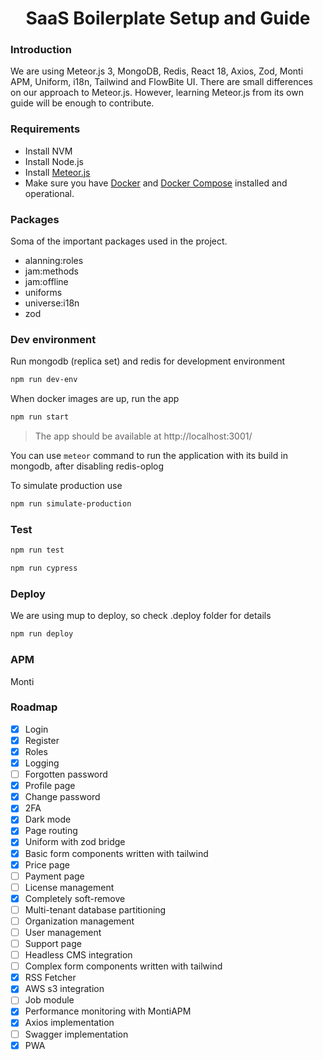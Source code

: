 <h1 align="center">
  SaaS Boilerplate Setup and Guide
</h1>

### Introduction
We are using Meteor.js 3, MongoDB, Redis, React 18, Axios, Zod, Monti APM, Uniform, i18n, Tailwind and FlowBite UI.
There are small differences on our approach to Meteor.js. However, learning Meteor.js from its own guide will be
enough to contribute.

### Requirements
- Install NVM
- Install Node.js
- Install [Meteor.js](https://www.meteor.com/developers/install)
- Make sure you have [Docker](https://docs.docker.com/install) and [Docker Compose](https://docs.docker.com/compose/install/) installed and operational.

### Packages
Soma of the important packages used in the project.
- alanning:roles
- jam:methods
- jam:offline
- uniforms
- universe:i18n
- zod

### Dev environment
Run mongodb (replica set) and redis for development environment

```bash 
npm run dev-env
```

When docker images are up, run the app

```bash 
npm run start
```

> The app should be available at  http://localhost:3001/

You can use `meteor` command to run the application with its build in mongodb, after disabling redis-oplog

To simulate production use

```bash 
npm run simulate-production
```

### Test
```bash 
npm run test
```

```bash 
npm run cypress
```

### Deploy
We are using mup to deploy, so check .deploy folder for details

```bash 
npm run deploy
```

### APM
Monti

### Roadmap
- [x] Login
- [x] Register
- [x] Roles
- [x] Logging
- [ ] Forgotten password
- [x] Profile page
- [x] Change password
- [x] 2FA
- [x] Dark mode
- [x] Page routing
- [x] Uniform with zod bridge
- [x] Basic form components written with tailwind
- [x] Price page
- [ ] Payment page
- [ ] License management 
- [x] Completely soft-remove
- [ ] Multi-tenant database partitioning
- [ ] Organization management
- [ ] User management
- [ ] Support page
- [ ] Headless CMS integration
- [ ] Complex form components written with tailwind
- [x] RSS Fetcher
- [x] AWS s3 integration
- [ ] Job module
- [x] Performance monitoring with MontiAPM
- [x] Axios implementation
- [ ] Swagger implementation
- [x] PWA
